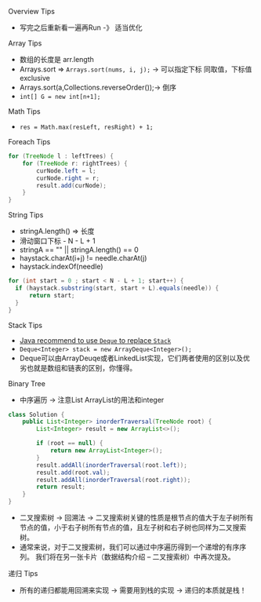 Overview Tips 
* 写完之后重新看一遍再Run -》 适当优化


Array Tips
* 数组的长度是 arr.length
* Arrays.sort => `Arrays.sort(nums, i, j);` -> 可以指定下标 同取值，下标值exclusive 
* Arrays.sort(a,Collections.reverseOrder());-> 倒序
* `int[] G = new int[n+1];`

Math Tips
* `res = Math.max(resLeft, resRight) + 1;`

Foreach Tips
```java
for (TreeNode l : leftTrees) {
    for (TreeNode r: rightTrees) {
        curNode.left = l;
        curNode.right = r;
        result.add(curNode);
    }
}
```

String Tips
* stringA.length() => 长度
* 滑动窗口下标 - N - L + 1
* stringA == "" || stringA.length() == 0
* haystack.charAt(i+j) != needle.charAt(j)
* haystack.indexOf(needle)
```java
for (int start = 0 ; start < N - L + 1; start++) {
  if (haystack.substring(start, start + L).equals(needle)) {
      return start;
  }
}
```

Stack Tips
* [Java recommend to use `Deque` to replace `Stack`](https://chengfeng96.com/blog/2018/01/20/Java%E4%B8%AD%E7%94%A8Deque%E6%8E%A5%E5%8F%A3%E4%BB%A3%E6%9B%BFStack%E6%8E%A5%E5%8F%A3%E5%AE%8C%E6%88%90%E6%A0%88%E5%8A%9F%E8%83%BD/)
* `Deque<Integer> stack = new ArrayDeque<Integer>();`
* Deque可以由ArrayDeuqe或者LinkedList实现，它们两者使用的区别以及优劣也就是数组和链表的区别，你懂得。

Binary Tree
* 中序遍历 -> 注意List ArrayList的用法和integer
```java
class Solution {
    public List<Integer> inorderTraversal(TreeNode root) {
        List<Integer> result = new ArrayList<>();

        if (root == null) {
            return new ArrayList<Integer>();
        }
        result.addAll(inorderTraversal(root.left));
        result.add(root.val);
        result.addAll(inorderTraversal(root.right));
        return result;
    }
}
```
* 二叉搜索树 -> 回溯法 -> 二叉搜索树关键的性质是根节点的值大于左子树所有节点的值，小于右子树所有节点的值，且左子树和右子树也同样为二叉搜索树。
* 通常来说，对于二叉搜索树，我们可以通过中序遍历得到一个递增的有序序列。 我们将在另一张卡片（数据结构介绍 – 二叉搜索树）中再次提及。



递归 Tips
* 所有的递归都能用回溯来实现 -> 需要用到栈的实现 -> 递归的本质就是栈！